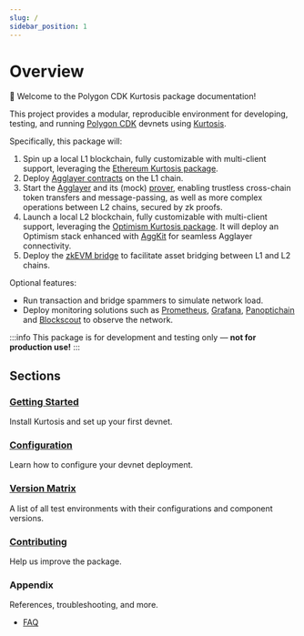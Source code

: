 ```yaml
---
slug: /
sidebar_position: 1
---
```


# Overview

👋 Welcome to the Polygon CDK Kurtosis package documentation!

This project provides a modular, reproducible environment for developing, testing, and running [Polygon CDK](https://docs.agglayer.dev/cdk/) devnets using [Kurtosis](https://kurtosis.com/).

Specifically, this package will:

1. Spin up a local L1 blockchain, fully customizable with multi-client support, leveraging the [Ethereum Kurtosis package](https://github.com/ethpandaops/ethereum-package).
2. Deploy [Agglayer contracts](https://github.com/agglayer/agglayer-contracts) on the L1 chain.
3. Start the [Agglayer](https://github.com/agglayer/agglayer) and its (mock) [prover](https://github.com/agglayer/provers), enabling trustless cross-chain token transfers and message-passing, as well as more complex operations between L2 chains, secured by zk proofs.
4. Launch a local L2 blockchain, fully customizable with multi-client support, leveraging the [Optimism Kurtosis package](https://github.com/ethpandaops/optimism-package). It will deploy an Optimism stack enhanced with [AggKit](https://github.com/agglayer/aggkit) for seamless Agglayer connectivity.
5. Deploy the [zkEVM bridge](https://github.com/0xPolygonHermez/zkevm-bridge-service) to facilitate asset bridging between L1 and L2 chains.

Optional features:

- Run transaction and bridge spammers to simulate network load.
- Deploy monitoring solutions such as [Prometheus](https://prometheus.io/), [Grafana](https://grafana.com/), [Panoptichain](https://github.com/0xPolygon/panoptichain) and [Blockscout](https://www.blockscout.com/) to observe the network.

:::info
This package is for development and testing only — **not for production use!**
:::

## Sections

### [Getting Started](./getting-started.md)

Install Kurtosis and set up your first devnet.

### [Configuration](../configuration/overview.md)

Learn how to configure your devnet deployment.

### [Version Matrix](../version-matrix.md)

A list of all test environments with their configurations and component versions.

### [Contributing](../contributing.md)

Help us improve the package.

### Appendix

References, troubleshooting, and more.

- [FAQ](../appendix/faq.md)
